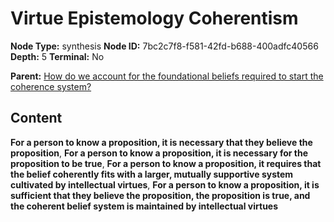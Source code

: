 # Virtue Epistemology Coherentism

**Node Type:** synthesis
**Node ID:** 7bc2c7f8-f581-42fd-b688-400adfc40566
**Depth:** 5
**Terminal:** No

**Parent:** [How do we account for the foundational beliefs required to start the coherence system?](how-do-we-account-for-the-foundational-beliefs-required-to-start-the-coherence-system-antithesis-c321de5b-1eb2-43cf-b4fc-a509e8273182.md)

## Content

**For a person to know a proposition, it is necessary that they believe the proposition**, **For a person to know a proposition, it is necessary for the proposition to be true**, **For a person to know a proposition, it requires that the belief coherently fits with a larger, mutually supportive system cultivated by intellectual virtues**, **For a person to know a proposition, it is sufficient that they believe the proposition, the proposition is true, and the coherent belief system is maintained by intellectual virtues**
